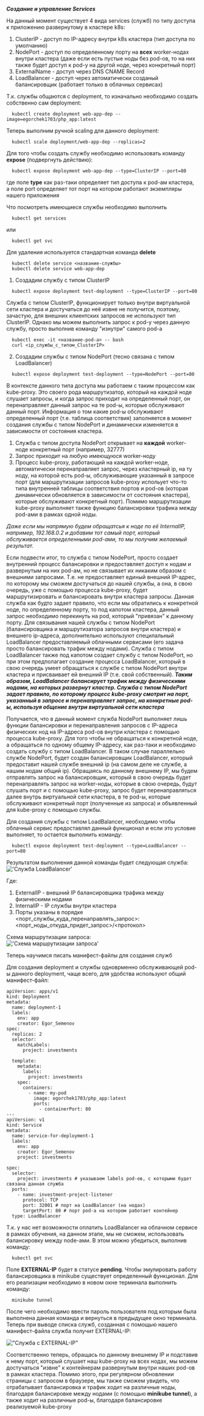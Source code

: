 ***Создание и управление Services***  
  
На данный момент существует 4 вида services (служб) по типу доступа к приложению развернутому в кластере k8s:  
1.  ClusterIP - доступ по IP-адресу внутри k8s кластера (тип доступа по умолчанию)  
2.  NodePort - доступ по определенному порту на **всех** worker-нодах внутри кластера (даже если есть пустые ноды без pod-ов, то на них также будет доступ к pod-у на другой ноде, через конкретный порт)  
3.  ExternalName - доступ через DNS CNAME Record  
4.  LoadBalancer - доступ через автоматически созданый балансировщик (работает только в облачных сервисах)  
  
Т.к. службы общаются с deployment, то изначально необходимо создать собственно сам deployment:
```
  kubectl create deployment web-app-dep --image=egorchek1703/php_app:latest
```
  
Теперь выполним ручной scaling для данного deployment:
```
  kubectl scale deployment/web-app-dep --replicas=2
```
  
Для того чтобы создать службу необходимо использовать команду **expose** (подвергнуть действию):
```
  kubectl expose deployment web-app-dep --type=ClusterIP --port=80
```
где поле **type** как раз-таки определяет тип доступа к pod-ам кластера, а поле port определяет тот порт на котором работают экземпляры нашего приложения
  
Что посмотреть имеющиеся службы необходимо выполнить
```
  kubectl get services
```  
или
```
  kubectl get svc
```  
  
Для удаления используется стандартная команда **delete**
```
  kubectl delete service <название-службы>
  kubectl delete service web-app-dep
```  
  
1. Создадим службу с типом ClusterIP  
```
  kubectl expose deployment test-deployment --type=ClusterIP --port=80
```  
  
Служба с типом ClusterIP, функционирует только внутри виртуальной сети кластера и достучаться до неё извне не получится, поэтому, зачастую, для внешних клиентских запросов не используют тип ClusterIP. Однако мы можем выполнить запрос к pod-у через данную службу, просто выполнив команду "изнутри" самого pod-а
```
  kubectl exec -it <название-pod-а> -- bash
  curl <ip_службы_с_типом_ClusterIP>
```  
  
2. Создадим службы с типом NodePort (тесно связана с типом LoadBalancer)
```
  kubectl expose deployment test-deployment --type=NodePort --port=80
```  
  
В контексте данного типа доступа мы работаем с таким процессом как kube-proxy. Это своего рода маршрутизатор, который на каждой ноде слушает запросы, и когда запрос приходит на определенный порт, он перенаправляет данный запрос на те pod-ы, которые обслуживают данный порт. Информация о том какие pod-ы обслуживают определенный порт (т.е. таблица соответствия) заполняется в момент создания службы с типом NodePort и динамически изменяется в зависимости от состояния кластера.
1. Служба с типом доступа NodePort открывает на **каждой** worker-ноде конкретный порт (например, 32777)
2. Запрос приходит на любую имеющуюся worker-ноду
3. Процесс kube-proxy, работающий на каждой worker-ноде, автоматически перенаправляет запрос, через кластерный ip, на ту ноду, на которой есть pod-ы, обслуживающие указанный в запросе порт (для маршрутизации запросов kube-proxy испольует что-то типа внутренней таблицы соответствия портов и pod-ов (которая динамически обновляется в зависимости от состояния кластера), которые обслуживают конкретный порт). Помимо маршрутизации kube-proxy выполняет также функцию балансировки трафика между pod-ами в рамках одной ноды. 
  
*Даже если мы напрямую будем обращатсья к ноде по её InternalIP, например, 192.168.0.2 и добавим тот самый порт, который обслуживается определенными pod-ами, то мы получим желаемый результат.*  
  
Если подвести итог, то служба с типом NodePort, просто создает внутренний процесс балансировки и предоставляет доступ к нодам и развернутым на них pod-ам, но не связывает их никаким образом с внешними запросами. Т.е. не предоставляет единый внешний IP-адрес, по которому мы сможем достучаться до нашей службы, а она, в свою очередь, уже с помощью процесса kube-proxy, будет маршрутизировать и балансировать внутри кластера запросы. Данная служба как будто задает правило, что если мы обратились к конкретной ноде, по определенному порту, то под капотом кластера, данный запрос необходимо перекинуть на pod, который "привязан" к данному порту.
Для связывания нашей службы с типом NodePort (балансировщика и маршрутизатора запросов внутри кластера) и внешнего ip-адреса, дополнительно используют специлальный LoadBalancer предоставляемый облачными сервисами (его задача просто балансировать трафик между нодами). Служба с типом LoadBalancer также под капотом создает службу с типом NodePort, но при этом предполагает создание процесса LoadBalancer, который в свою очередь умеет обращаться к службе с типом NodePort внутри кластера и присваивает ей внешний IP (т.е. свой собственный). ***Таким образом, LoadBalancer балансирует трафик между физическими нодами, на которых развернут кластер. Служба с типом NodePort задает правило, по которому процесс kube-proxy смотрит на порт, указанный в запросе и перенаправляет запрос, на конкретные pod-ы, используя общение внутри виртуальной сети кластера***  
  
Получается, что в данный момент служба NodePort выполняет лишь функции балансировки и перенаправления запросов с IP-адреса физических нод на IP-адреса pod-ов внутри кластера с помощью процесса kube-proxy. Для того чтобы не обращаться к конкретной ноде, а обращаться по одному общему IP-адресу, как раз-таки и необходимо создать службу с типом LoadBalancer. В таком случае параллельно службе NodePort, будет создан балансировщик LoadBalancer, который предоставит нашей службе внешний ip (на самом деле не службе, а нашим нодам общий ip). Обращаясь по данному внешнему IP, мы будем отправлять запрос на балансировщик, который в свою очередь будет перенаправлять запрос на worker-ноды, которые в свою очередь, будут слушать порт и с помощью kube-proxy, запрос будет перенаправляться далее внутрь виртуальной сети кластера, в те pod-ы, которые обслуживают конкретный порт (полученные из запроса) и объявленный для kube-proxy с помощью службы.
  
Для создания службы с типом LoadBalancer, необходимо чтобы облачный сервис предоставлял данный функционал и если это условие выполняет, то остается выполнить команду:  
```
  kubectl expose deployment test-deployment --type=LoadBalancer --port=80
```
  
Результатом выполнения данной команды будет следующая служба:  
!['Служба LoadBalancer'](./LoadBalancer_Service.png)  

Где:  
1. ExternalIP - внешний IP балансировщика трафика между физическими нодами  
2. InternalIP - IP службы внутри кластера  
3. Порты указаны в порядке <порт_службы_куда_перенаправлять_запрос>:<порт_ноды_откуда_придет_запрос>/<протокол>  
  
Схема маршрутизации запроса:  
!['Схема маршрутизации запроса'](./Scheme.png)  
  
Теперь научимся писать манифест-файлы для создания служб
  
Для создания deployment и службы одноврменно обслуживающей pod-ы данного deployment, чаще всего, для удобства используют общий манифест-файл:
```
apiVersion: apps/v1
kind: Deployment
metadata:
  name: deployment-1
  labels:
    env: app
    creator: Egor_Semenov
spec:
  replicas: 2
  selector:
    matchLabels:
      project: investments

  template:
    metadata:
      labels:
        project: investments
    spec:
      containers:
        - name: my-pod
          image: egorchek1703/php_app:latest
          ports:
            - containerPort: 80
---
apiVersion: v1
kind: Service
metadata:
  name: service-for-deployment-1
  labels:
    env: app
    creator: Egor_Semenov
    project: investments

spec:
  selector:
    project: investments # указываем labels pod-ов, с которыми будет связана данная служба
  ports:
    - name: investment-project-listener
      protocol: TCP
      port: 32001 # порт на LoadBalancer (на нодах)
      targetPort: 80 # порт pod-а на котором работает контейнер
  type: LoadBalancer
```  
  
Т.к. у нас нет возможности оплатить LoadBalancer на облачном сервисе в рамках обучения, на данном этапе, мы не сможем, использовать балансировку между node-ами. В этом можно убедиться, выполнив команду:
```
  kubectl get svc
```
  
Поле **EXTERNAL-IP** будет в статусе **pending**. Чтобы эмулировать работу балансировщика в minikube существует определенный функционал. Для его реализации необходимо в новом окне терминала выполнить команду:
```
  minikube tunnel
```
  
После чего необходимо ввести пароль пользователя под которым была выполнена данная команда и вернуться в предыдущее окно терминала. Теперь при выводе списка служб, созданная с помощью нашего манифест-файла служба получит EXTERNAL-IP:  
  
!["Служба с EXTERNAL-IP"](./External-IP.png)  
  
Соответственно теперь, обращась по данному внешнему IP и подставив к нему порт, который слушает наш kube-proxy на всех нодах, мы можем достучаться "извне" к контейнерам развернутым внутри наших pod-ов в рамках кластера. Помимо этого, при регулярном обновлении страницы с запросом в браузере, мы также сможем увидеть, что отрабатывает балансировка и трафик ходит на различные ноды, благодаря балансировке между нодами (с помощью **minikube tunnel**), а также ходит на различные pod-ы, благодаря балансировке реализуемой kube-proxy   